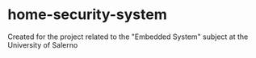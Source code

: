 # home-security-system
Created for the project related to the "Embedded System" subject at the University of Salerno

